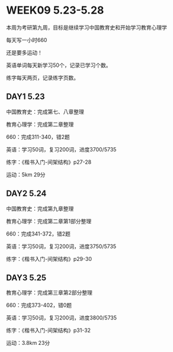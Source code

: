 # WEEK09 5.23-5.28

本周为考研第九周，目标是继续学习中国教育史和开始学习教育心理学

每天写一小时660

还是要多运动！

英语单词每天新学习50个，记录已学习个数。

练字每天两页，记录练字页数。

## DAY1 5.23

中国教育史：完成第七、八章整理

教育心理学：完成第二章整理

660：完成311-340，错2题

英语：学习50词，复习200词，进度3700/5735

练字：《楷书入门-间架结构》p27-28

运动：5km 29分

## DAY2 5.24

中国教育史：完成第九章整理

教育心理学：完成第二章第1部分整理

660：完成341-372，错2题

英语：学习50词，复习200词，进度3750/5735

练字：《楷书入门-间架结构》p29-30

## DAY3 5.25

教育心理学：完成第三章第2部分整理

660：完成373-402，错0题

英语：学习50词，复习200词，进度3800/5735

练字：《楷书入门-间架结构》p31-32

运动：3.8km 23分